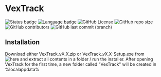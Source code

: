 # VexTrack

![Status badge](https://img.shields.io/badge/Status-Stable-green?style=for-the-badge "Development Status") [![Language badge](https://img.shields.io/badge/Language-C%23_.NET_6.0-inactive?logo=visual-studio&logoColor=ffffff&style=for-the-badge)](https://python.org "Language") 
![GitHub License](https://img.shields.io/github/license/BitTim/VexTrack?logo=github&style=for-the-badge "License")
![GitHub repo size](https://img.shields.io/github/repo-size/BitTim/VexTrack?logo=github&style=for-the-badge) ![GitHub contributors](https://img.shields.io/github/contributors/BitTim/VexTrack?logo=github&style=for-the-badge "Contributors") ![GitHub last commit (branch)](https://img.shields.io/github/last-commit/BitTim/VexTrack?logo=github&style=for-the-badge "Last commit")

## Installation
Download either VexTrack_vX.X.zip or VexTrack_vX.X-Setup.exe from ![here](https://github.com/BitTim/VexTrack/releases) and extract all contents in a folder / run the installer. After opening VexTrack for the first time, a new folder called "VexTrack" will be created in %localappdata%
